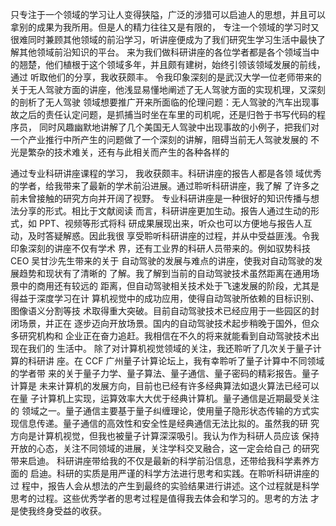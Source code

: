 只专注于一个领域的学习让人变得狭隘，广泛的涉猎可以启迪人的思想，并且可以拿别的成果为我所用。但是人的精力往往又是有限的，
专注一个领域的学习时又很难同时兼顾其他领域的前沿学习，听讲座便成为了我们研究生学习生活中最快了解其他领域前沿知识的平台。
来为我们做科研讲座的各位学者都是各个领域当中的翘楚，他们植根于这个领域多年，并且颇有建树，始终引领该领域发展的前线，通过
听取他们的分享，我收获颇丰。
令我印象深刻的是武汉大学一位老师带来的关于无人驾驶方面的讲座，他浅显易懂地阐述了无人驾驶方面的实现机理，又深刻的剖析了无人驾驶
领域想要推广开来所面临的伦理问题：无人驾驶的汽车出现事故之后的责任认定问题，是抓捕当时坐在车里的司机呢，还是归咎于书写代码的程序员，
同时风趣幽默地讲解了几个美国无人驾驶中出现事故的小例子，把我们对一个产业推行中所产生的问题做了一个深刻的讲解，阻碍当前无人驾驶发展的
不光是繁杂的技术难关，还有与此相关而产生的各种各样的

通过专业科研讲座课程的学习，
我收获颇丰。科研讲座的报告人都是各领
域优秀的学者，给我带来了最新的学术前沿进展。通过聆听科研讲座，我了解
了许多之前未曾接触的研究方向并开阔了视野。
专业科研讲座是一种很好的知识传播与想法分享的形式。相比于文献阅读
而言，科研讲座更加生动。报告人通过生动的形式，如 PPT、视频等形式将科
研成果展现出来，听众也可以方便地与报告人互动，及时答疑解惑。因此我很
享受聆听科研讲座的过程，并从中受益匪浅。令我印象深刻的讲座不仅有学术
界，还有工业界的科研人员带来的。例如驭势科技 CEO 吴甘沙先生带来的关于
自动驾驶的发展与难点的讲座，使我对自动驾驶的发展趋势和现状有了清晰的
了解。我了解到当前的自动驾驶技术虽然距离在通用场景中的商用还有较远的
距离，但自动驾驶相关技术处于飞速发展的阶段，尤其是得益于深度学习在计
算机视觉中的成功应用，使得自动驾驶所依赖的目标识别、图像语义分割等技
术取得重大突破。目前自动驾驶技术已经应用于一些园区的封闭场景，并正在
逐步迈向开放场景。国内的自动驾驶技术起步稍晚于国外，但众多研究机构和
企业正在奋力追赶。我相信在不久的将来就能看到自动驾驶技术出现在我们的
生活中。
除了对计算机视觉领域的关注，我还聆听了几次关于量子计算的科研讲
座。在 CCF 广州量子计算论坛上，我有幸聆听了量子计算中不同领域的学者带
来的关于量子力学、量子算法、量子通信、量子密码的精彩报告。量子计算是
未来计算机的发展方向，目前也已经有许多经典算法如退火算法已经可以在量
子计算机上实现，运算效率大大优于经典计算机。量子通信是近期最受关注的
领域之一。量子通信主要基于量子纠缠理论，使用量子隐形状态传输的方式实
现信息传递。量子通信的高效性和安全性是经典通信无法比拟的。虽然我的研
究方向是计算机视觉，但我也被量子计算深深吸引。我认为作为科研人员应该
保持开放的心态，关注不同领域的进展，关注学科交叉融合，这一定会给自己
的研究带来启迪。
科研讲座带给我的不仅是最新的科学前沿信息，还带给我科学素养方面的
启迪。科研的实质是用严谨的科学方法进行思考和实践。在聆听科研讲座的过
程中，报告人会从想法的产生到最终的实验结果进行讲述。这个过程就是科学
思考的过程。这些优秀学者的思考过程是值得我去体会和学习的。思考的方法
才是使我终身受益的收获。
